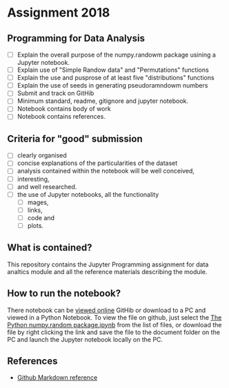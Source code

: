 
# Assignment 2018
## Programming for Data Analysis

- [ ] Explain the overall purpose of the numpy.randowm package usining a Jupyter notebook.
- [ ] Explain use of "Simple Randow data" and "Permutations" functions
- [ ] Explain the use and pusprose of at least five "distributions" functions
- [ ] Explain the use of seeds in generating pseudoramndowm numbers
- [ ] Submit and track on GitHib
- [ ] Minimum standard, readme, gitignore and jupyter notebook.
- [ ] Notebook contains body of work
- [ ] Notebook contains references.

## Criteria for "good" submission

- [ ] clearly organised
- [ ] concise explanations of the particularities of the dataset
- [ ] analysis contained within the notebook will be well conceived, 
- [ ] interesting, 
- [ ] and well researched. 
- [ ] the use of Jupyter notebooks, all the functionality
  - [ ] mages, 
  - [ ] links, 
  - [ ] code and 
  - [ ] plots. 

## What is contained?
This repository contains the Jupyter Programming assignment for data analtics module and all the reference materials describing the module.

## How to run the notebook?
There notebook can be [viewed online](The%20Python%20numpy.random%20package.ipynb) GitHib or download to a PC and viewed in a Python Notebook. To view the file on github, just select the [The Python numpy.random package.ipynb](https://raw.githubusercontent.com/G00364778/52465_assignments/master/The%20Python%20numpy.random%20package.ipynb) from the list of files, or download the file by right clicking the link and save the file to the document folder on the PC and launch the Jupyter notebook locally on the PC. 

## References
- [Github Markdown reference](https://guides.github.com/features/mastering-markdown/)
